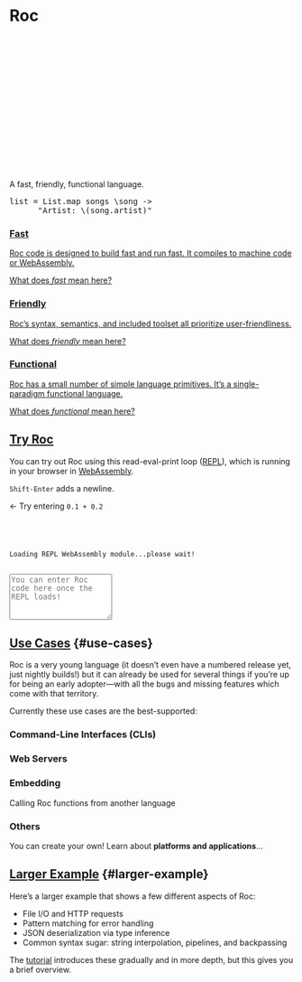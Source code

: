 <div role="presentation" id="homepage-intro-box">
  <h1 id="homepage-h1">Roc</h1>
  <svg id="homepage-logo" alt="The Roc logo, a purple origami bird made of six triangles" width="240" height="240" viewBox="0 0 51 53" fill="none" xmlns="http://www.w3.org/2000/svg">
      <path d="M23.6751 22.7086L17.655 53L27.4527 45.2132L26.4673 39.3424L23.6751 22.7086Z" class="logo-dark"/>
      <path d="M37.2438 19.0101L44.0315 26.3689L45 22L45.9665 16.6324L37.2438 19.0101Z" class="logo-light"/>
      <path d="M23.8834 3.21052L0 0L23.6751 22.7086L23.8834 3.21052Z" class="logo-light"/>
      <path d="M44.0315 26.3689L23.6751 22.7086L26.4673 39.3424L44.0315 26.3689Z" class="logo-light"/>
      <path d="M50.5 22L45.9665 16.6324L45 22H50.5Z" class="logo-dark"/>
      <path d="M23.6751 22.7086L44.0315 26.3689L37.2438 19.0101L23.8834 3.21052L23.6751 22.7086Z" class="logo-dark"/>
  </svg>

  <p id="homepage-tagline">A fast, friendly, functional language.</p>

  <!-- This exact sample was chosen for several reasons:

  1. It's plausible to figure out what it's doing even if you don't know the language yet.
  2. It uses a higher-order function, giving a functional first impression.
  3. It shows some things not found in most mainstream languages, e.g. function calls without parens, lambda syntax.
  4. It shows some things not found in most FP languages, e.g. string interpolation, passing a lambda without `<|` or `$`
  5. It's horizontally small enough that it can be read on mobile without a scroll bar or shrinking the font size.
  -->
  <pre id="first-code-sample"><samp class="code-snippet">list <span class="kw">=</span> List<span class="punctuation section">.</span>map songs <span class="kw">\</span>song <span class="kw">-></span>
      <span class="string">"Artist: </span><span class="kw">\(</span>song<span class="punctuation section">.</span>artist<span class="kw">)</span><span class="string">"</span></samp></pre>
</div>

<section class="home-goals-container">
    <div class="home-goals-column">
        <a href="/wip/fast" class="home-goals-content">
            <h3 class="home-goals-title">Fast</h3>
            <p class="home-goals-description">Roc code is designed to build fast and run fast. <span class="nobreak-on-mobile">It compiles to machine code or WebAssembly.</span></p>
            <p class="home-goals-learn-more">What does <i>fast</i> mean here?</p>
        </a>
    </div>
    <div class="home-goals-column">
        <a href="/wip/friendly" class="home-goals-content">
            <h3 class="home-goals-title">Friendly</h3>
            <p class="home-goals-description">Roc’s syntax, semantics, and included toolset <span class="nobreak-on-mobile">all prioritize user-friendliness.</span></p>
            <p class="home-goals-learn-more">What does <i>friendly</i> mean here?</p>
        </a>
    </div>
    <div class="home-goals-column">
        <a href="/wip/functional" class="home-goals-content">
            <h3 class="home-goals-title">Functional</h3>
            <p class="home-goals-description">
             Roc has a small number of simple language primitives. <span class="nobreak-on-mobile">It’s a single-paradigm functional language.</span></p>
            <p class="home-goals-learn-more">What does <i>functional</i> mean here?</p>
        </a>
    </div>
</section>

<section id="try-roc">
<h2><a href="#try-roc">Try Roc</a></h2>

<div id="homepage-repl-container" role="presentation">
    <div id="repl-description" role="presentation">
        <p>You can try out Roc using this read-eval-print loop (<a href="https://en.wikipedia.org/wiki/Read%E2%80%93eval%E2%80%93print_loop">REPL</a>), which is running in your browser in <a href="https://webassembly.org">WebAssembly</a>.</p>
        <p><code>Shift-Enter</code> adds a newline.</p>
        <p><span id="repl-arrow" role="presentation">←</span> Try entering <code>0.1 + 0.2</code></p>
    </div>
    <div id="repl" role="presentation">
        <code class="history">
          <div id="help-text"></div>
          <div id="history-text"><div id="loading-message">Loading REPL WebAssembly module...please wait!</div></div>
        </code>
        <section id="source-input-wrapper">
          <textarea rows="5" id="source-input" placeholder="You can enter Roc code here once the REPL loads!"
            onfocus="document.getElementById('repl-arrow').style.display='none';"></textarea>
        </section>
    </div>
    <script type="module" src="/wip/repl.js"></script>
</div>
</section>

## [Use Cases](#use-cases) {#use-cases}

Roc is a very young language (it doesn’t even have a numbered release yet, just nightly builds!) but it can already be used for several things if you’re up for being an early adopter—with all the bugs and missing features which come with that territory.

Currently these use cases are the best-supported:

### Command-Line Interfaces (CLIs)

### Web Servers

### Embedding

Calling Roc functions from another language

### Others

You can create your own! Learn about **platforms and applications**...

## [Larger Example](#larger-example) {#larger-example}

Here’s a larger example that shows a few different aspects of Roc:
* File I/O and HTTP requests
* Pattern matching for error handling
* JSON deserialization via type inference
* Common syntax sugar: string interpolation, pipelines, and backpassing

The [tutorial](/tutorial) introduces these gradually and in more depth, but this gives you a brief overview.

<!-- ## More Examples

We have developed a number of smaller code [examples](https://github.com/roc-lang/examples) which demonstrate how to use Roc. These cover a range of topics from basic syntax to more advanced features such as random number generation and using the popular `Task` feature.

## Use cases

-   Tools & Scripts
-   Web (coming soon)
-   Networking & Servers (coming soon)
-   Graphical (coming soon)
-   Scientific (coming soon)
-   Embedded (coming soon)

## Platforms & Applications

TODO provide explanation of platform/application abstraction versus libraries as common in most other languages as this is one of the most unique features of Roc

## Talks and Publications

If you'd like to learn more about Roc check out one of these videos:

*   [Roc at Handmade Seattle](https://media.handmade-seattle.com/roc-lang) - November 12, 2021 (very low-level explanation of how Roc’s compiler makes programs run fast)
*   [Outperforming Imperative with Pure Functional Languages](https://youtu.be/vzfy4EKwG_Y) - October 1, 2021 (about Roc’s runtime performance and optimizer)
*   [A taste of Roc](https://youtu.be/6qzWm_eoUXM) - September 23, 2021 (syntax, application examples)
*   [Roc at the Philly ETE conference](https://youtu.be/cpQwtwVKAfU?t=75) - May 6, 2021 (platforms and applications)
*   [Roc on Zig Showtime](https://youtu.be/FMyyYdFSOHA) - April 24, 2021 (making a platform)
*   [Roc at the Berlin FP Meetup](https://youtu.be/ZnYa99QoznE?t=4790) - September 1, 2020 (overall vision for the language) -->
